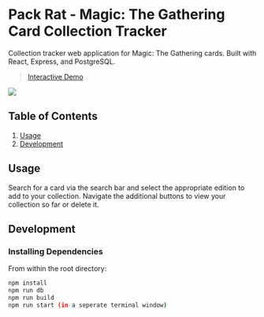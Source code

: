 # Pack Rat - Magic: The Gathering Card Collection Tracker

Collection tracker web application for Magic: The Gathering cards. Built with React, Express, and PostgreSQL.

> [Interactive Demo](http://ec2-52-53-151-166.us-west-1.compute.amazonaws.com:3000/)

![](https://i.imgur.com/kODZHsC.gif)

## Table of Contents

1. [Usage](#Usage)
2. [Development](#development)

## Usage

Search for a card via the search bar and select the appropriate edition to add to your collection. Navigate the additional buttons to view your collection so far or delete it.

## Development

### Installing Dependencies

From within the root directory:

```sh
npm install
npm run db
npm run build
npm run start (in a seperate terminal window)
```
